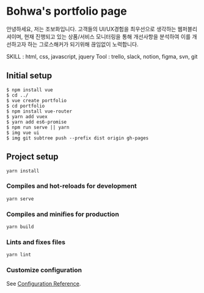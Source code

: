 # Bohwa's portfolio page

안녕하세요, 저는 조보화입니다.
고객들의 UI/UX경험을 최우선으로 생각하는 웹퍼블리셔이며, 현재 진행되고 있는 상품/서비스 모니터링을 통해 개선사항을 분석하여 이를 개선하고자 하는 그로스해커가 되기위해 끊임없이 노력합니다.

SKILL : html, css, javascript, jquery
Tool : trello, slack, notion, figma, svn, git

## Initial  setup

```
$ npm install vue
$ cd ../
$ vue create portfolio
$ cd portfolio
$ npm install vue-router
$ yarn add vuex
$ yarn add es6-promise
$ npm run serve || yarn 
$ img vue ui
$ img git subtree push --prefix dist origin gh-pages
```

## Project setup
```
yarn install
```

### Compiles and hot-reloads for development
```
yarn serve
```

### Compiles and minifies for production
```
yarn build
```

### Lints and fixes files
```
yarn lint
```

### Customize configuration
See [Configuration Reference](https://cli.vuejs.org/config/).


